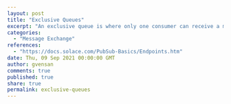 ```yaml
---
layout: post
title: "Exclusive Queues"
excerpt: "An exclusive queue is where only one consumer can receive a message at any one time, while additional consumers may be connected as standby. That is, only one Flow can be active."
categories:
  - "Message Exchange"
references:
  - "https://docs.solace.com/PubSub-Basics/Endpoints.htm"
date: Thu, 09 Sep 2021 00:00:00 GMT
author: gvensan
comments: true
published: true
share: true
permalink: exclusive-queues
---
```


